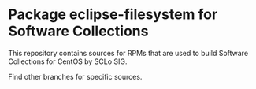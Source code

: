 # Package eclipse-filesystem for Software Collections

This repository contains sources for RPMs that are used
to build Software Collections for CentOS by SCLo SIG.

Find other branches for specific sources.

